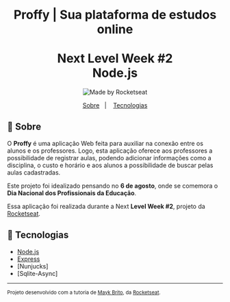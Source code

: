 <h1 align="center">
    <br>Proffy | Sua plataforma de estudos online<br/>
    <br>Next Level Week #2<br/>
    Node.js 
</h1>

<p align="center">
  <img alt="Made by Rocketseat" src="https://img.shields.io/badge/made%20by-Rocketseat-%237519C1?style=flat-square"><br/>
</p>
<p align="center">
  <a href="#bookmark-sobre">Sobre</a>&nbsp;&nbsp;&nbsp;|&nbsp;&nbsp;&nbsp;
  <a href="#rocket-tecnologias">Tecnologias</a>
</p>


## :bookmark: Sobre

O **Proffy** é uma aplicação Web feita para auxiliar na conexão entre os alunos e os professores. Logo, esta aplicação oferece aos professores a possibilidade de registrar aulas, podendo adicionar informações como a disciplina, o custo e horário e aos alunos a possibilidade de buscar pelas aulas cadastradas.
  
Este projeto foi idealizado pensando no **6 de agosto**, onde se comemora o **Dia Nacional dos Profissionais da Educação**.
  
Essa aplicação foi realizada durante a Next **Level Week #2**, projeto da [Rocketseat](https://rocketseat.com.br/).

## :rocket: Tecnologias

-  [Node.js](https://nodejs.org/en/)
-  [Express](https://expressjs.com/)
-  [Nunjucks]
-  [Sqlite-Async]


---
<sup>Projeto desenvolvido com a tutoria de [Mayk Brito](https://github.com/maykbrito), da [Rocketseat](rocketseat.com.br).</sup>